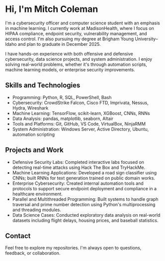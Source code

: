 # Hi, I'm Mitch Coleman

I'm a cybersecurity officer and computer science student with an emphasis in machine learning. I currently work at MadisonHealth, where I focus on HIPAA compliance, endpoint security, vulnerability management, and access control. I'm also pursuing my degree at Brigham Young University–Idaho and plan to graduate in December 2025.

I have hands-on experience with both offensive and defensive cybersecurity, data science projects, and system administration. I enjoy solving real-world problems, whether it's through automation scripts, machine learning models, or enterprise security improvements.

## Skills and Technologies

- Programming: Python, R, SQL, PowerShell, Bash
- Cybersecurity: CrowdStrike Falcon, Cisco FTD, Imprivata, Nessus, Hydra, Wireshark
- Machine Learning: TensorFlow, scikit-learn, XGBoost, CNNs, RNNs
- Data Analysis: pandas, matplotlib, seaborn, Altair
- Tools and Platforms: Git, GitHub, VS Code, VirtualBox, NinjaRMM
- System Administration: Windows Server, Active Directory, Ubuntu, automation scripting

## Projects and Work

- Defensive Security Labs: Completed interactive labs focused on detecting real-time attacks using Hack The Box and TryHackMe.
- Machine Learning Applications: Developed a road sign classifier using CNNs; built RNNs for text generation trained on public domain works.
- Enterprise Cybersecurity: Created internal automation tools and protocols to support secure endpoint deployment and compliance in a healthcare environment.
- Parallel and Multithreaded Programming: Built systems to handle graph traversal and prime number detection using Python's multiprocessing and threading modules.
- Data Science Cases: Conducted exploratory data analysis on real-world datasets including flight delays, housing prices, and baseball statistics.

## Contact

Feel free to explore my repositories. I'm always open to questions, feedback, or collaboration.
